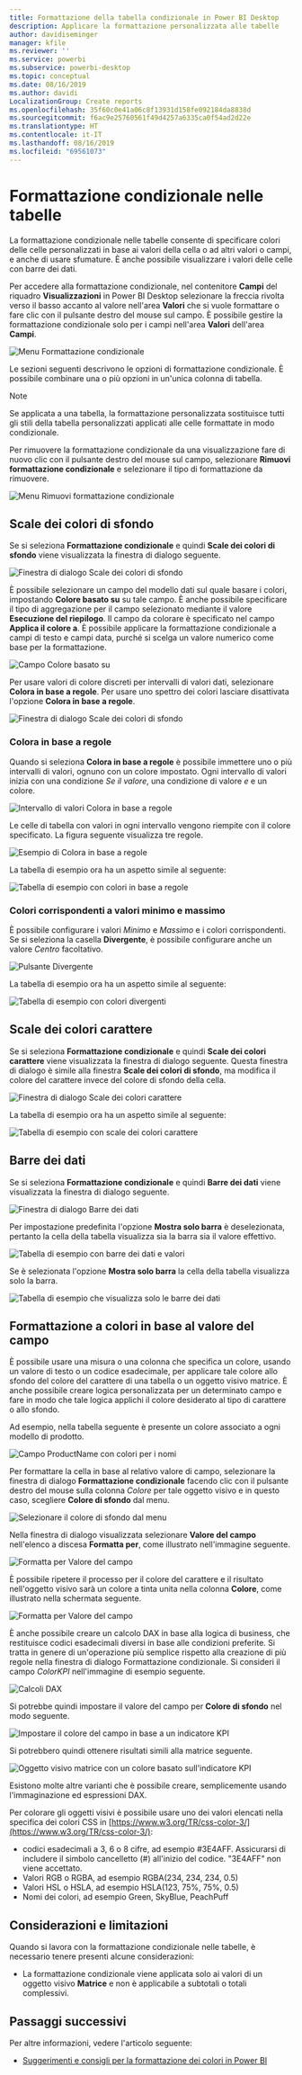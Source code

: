 ```yaml
---
title: Formattazione della tabella condizionale in Power BI Desktop
description: Applicare la formattazione personalizzata alle tabelle
author: davidiseminger
manager: kfile
ms.reviewer: ''
ms.service: powerbi
ms.subservice: powerbi-desktop
ms.topic: conceptual
ms.date: 08/16/2019
ms.author: davidi
LocalizationGroup: Create reports
ms.openlocfilehash: 35f60c0e41a06c8f13931d158fe092184da8838d
ms.sourcegitcommit: f6ac9e25760561f49d4257a6335ca0f54ad2d22e
ms.translationtype: HT
ms.contentlocale: it-IT
ms.lasthandoff: 08/16/2019
ms.locfileid: "69561073"
---
```

# <a name="conditional-formatting-in-tables"></a>Formattazione condizionale nelle tabelle 
La formattazione condizionale nelle tabelle consente di specificare colori delle celle personalizzati in base ai valori della cella o ad altri valori o campi, e anche di usare sfumature. È anche possibile visualizzare i valori delle celle con barre dei dati. 

Per accedere alla formattazione condizionale, nel contenitore **Campi** del riquadro **Visualizzazioni** in Power BI Desktop selezionare la freccia rivolta verso il basso accanto al valore nell'area **Valori** che si vuole formattare o fare clic con il pulsante destro del mouse sul campo. È possibile gestire la formattazione condizionale solo per i campi nell'area **Valori** dell'area **Campi**.

![Menu Formattazione condizionale](media/desktop-conditional-table-formatting/table-formatting-0-popup-menu.png)

Le sezioni seguenti descrivono le opzioni di formattazione condizionale. È possibile combinare una o più opzioni in un'unica colonna di tabella.

> [!NOTE]
> Se applicata a una tabella, la formattazione personalizzata sostituisce tutti gli stili della tabella personalizzati applicati alle celle formattate in modo condizionale.

Per rimuovere la formattazione condizionale da una visualizzazione fare di nuovo clic con il pulsante destro del mouse sul campo, selezionare **Rimuovi formattazione condizionale** e selezionare il tipo di formattazione da rimuovere.

![Menu Rimuovi formattazione condizionale](media/desktop-conditional-table-formatting/table-formatting-1-remove.png)

## <a name="background-color-scales"></a>Scale dei colori di sfondo

Se si seleziona **Formattazione condizionale** e quindi **Scale dei colori di sfondo** viene visualizzata la finestra di dialogo seguente.

![Finestra di dialogo Scale dei colori di sfondo](media/desktop-conditional-table-formatting/table-formatting-1-default-dialog.png)

È possibile selezionare un campo del modello dati sul quale basare i colori, impostando **Colore basato su** su tale campo. È anche possibile specificare il tipo di aggregazione per il campo selezionato mediante il valore **Esecuzione del riepilogo**. Il campo da colorare è specificato nel campo **Applica il colore a**. È possibile applicare la formattazione condizionale a campi di testo e campi data, purché si scelga un valore numerico come base per la formattazione.

![Campo Colore basato su](media/desktop-conditional-table-formatting/table-formatting-1-apply-color-to.png)

Per usare valori di colore discreti per intervalli di valori dati, selezionare **Colora in base a regole**. Per usare uno spettro dei colori lasciare disattivata l'opzione **Colora in base a regole**. 

![Finestra di dialogo Scale dei colori di sfondo](media/desktop-conditional-table-formatting/table-formatting-1-color-by-rules-dialog.png)

### <a name="color-by-rules"></a>Colora in base a regole

Quando si seleziona **Colora in base a regole** è possibile immettere uno o più intervalli di valori, ognuno con un colore impostato.  Ogni intervallo di valori inizia con una condizione *Se il valore*, una condizione di valore *e* e un colore.

![Intervallo di valori Colora in base a regole](media/desktop-conditional-table-formatting/table-formatting-1-color-by-rules-if-value.png)

Le celle di tabella con valori in ogni intervallo vengono riempite con il colore specificato. La figura seguente visualizza tre regole.

![Esempio di Colora in base a regole](media/desktop-conditional-table-formatting/table-formatting-1-color-by-rules.png)

La tabella di esempio ora ha un aspetto simile al seguente:

![Tabella di esempio con colori in base a regole](media/desktop-conditional-table-formatting/table-formatting-1-color-by-rules-table.png)


### <a name="color-minimum-to-maximum"></a>Colori corrispondenti a valori minimo e massimo

È possibile configurare i valori *Minimo* e *Massimo* e i colori corrispondenti. Se si seleziona la casella **Divergente**, è possibile configurare anche un valore *Centro* facoltativo.

![Pulsante Divergente](media/desktop-conditional-table-formatting/table-formatting-1-diverging.png)

La tabella di esempio ora ha un aspetto simile al seguente:

![Tabella di esempio con colori divergenti](media/desktop-conditional-table-formatting/table-formatting-1-diverging-table.png)

## <a name="font-color-scales"></a>Scale dei colori carattere

Se si seleziona **Formattazione condizionale** e quindi **Scale dei colori carattere** viene visualizzata la finestra di dialogo seguente. Questa finestra di dialogo è simile alla finestra **Scale dei colori di sfondo**, ma modifica il colore del carattere invece del colore di sfondo della cella.

![Finestra di dialogo Scale dei colori carattere](media/desktop-conditional-table-formatting/table-formatting-2-diverging.png)

La tabella di esempio ora ha un aspetto simile al seguente:

![Tabella di esempio con scale dei colori carattere](media/desktop-conditional-table-formatting/table-formatting-2-table.png)

## <a name="data-bars"></a>Barre dei dati

Se si seleziona **Formattazione condizionale** e quindi **Barre dei dati** viene visualizzata la finestra di dialogo seguente. 

![Finestra di dialogo Barre dei dati](media/desktop-conditional-table-formatting/table-formatting-3-default.png)

Per impostazione predefinita l'opzione **Mostra solo barra** è deselezionata, pertanto la cella della tabella visualizza sia la barra sia il valore effettivo.

![Tabella di esempio con barre dei dati e valori](media/desktop-conditional-table-formatting/table-formatting-3-default-table.png)

Se è selezionata l'opzione **Mostra solo barra** la cella della tabella visualizza solo la barra.

![Tabella di esempio che visualizza solo le barre dei dati](media/desktop-conditional-table-formatting/table-formatting-3-default-table-bars.png)

## <a name="color-formatting-by-field-value"></a>Formattazione a colori in base al valore del campo

È possibile usare una misura o una colonna che specifica un colore, usando un valore di testo o un codice esadecimale, per applicare tale colore allo sfondo del colore del carattere di una tabella o un oggetto visivo matrice. È anche possibile creare logica personalizzata per un determinato campo e fare in modo che tale logica applichi il colore desiderato al tipo di carattere o allo sfondo.

Ad esempio, nella tabella seguente è presente un colore associato a ogni modello di prodotto. 

![Campo ProductName con colori per i nomi](media/desktop-conditional-table-formatting/conditional-table-formatting_01.png)

Per formattare la cella in base al relativo valore di campo, selezionare la finestra di dialogo **Formattazione condizionale** facendo clic con il pulsante destro del mouse sulla colonna *Colore* per tale oggetto visivo e in questo caso, scegliere **Colore di sfondo**  dal menu. 

![Selezionare il colore di sfondo dal menu](media/desktop-conditional-table-formatting/conditional-table-formatting_02.png)

Nella finestra di dialogo visualizzata selezionare **Valore del campo** nell'elenco a discesa **Formatta per**, come illustrato nell'immagine seguente.

![Formatta per Valore del campo](media/desktop-conditional-table-formatting/conditional-table-formatting_03.png)

È possibile ripetere il processo per il colore del carattere e il risultato nell'oggetto visivo sarà un colore a tinta unita nella colonna **Colore**, come illustrato nella schermata seguente.

![Formatta per Valore del campo](media/desktop-conditional-table-formatting/conditional-table-formatting_04.png)

È anche possibile creare un calcolo DAX in base alla logica di business, che restituisce codici esadecimali diversi in base alle condizioni preferite. Si tratta in genere di un'operazione più semplice rispetto alla creazione di più regole nella finestra di dialogo Formattazione condizionale. Si consideri il campo *ColorKPI* nell'immagine di esempio seguente.

![Calcoli DAX](media/desktop-conditional-table-formatting/conditional-table-formatting_05.png)

Si potrebbe quindi impostare il valore del campo per **Colore di sfondo** nel modo seguente.

![Impostare il colore del campo in base a un indicatore KPI](media/desktop-conditional-table-formatting/conditional-table-formatting_06.png)

Si potrebbero quindi ottenere risultati simili alla matrice seguente.

![Oggetto visivo matrice con un colore basato sull'indicatore KPI](media/desktop-conditional-table-formatting/conditional-table-formatting_07.png)

Esistono molte altre varianti che è possibile creare, semplicemente usando l'immaginazione ed espressioni DAX.

Per colorare gli oggetti visivi è possibile usare uno dei valori elencati nella specifica dei colori CSS in [https://www.w3.org/TR/css-color-3/](https://www.w3.org/TR/css-color-3/):
* codici esadecimali a 3, 6 o 8 cifre, ad esempio #3E4AFF. Assicurarsi di includere il simbolo cancelletto (#) all'inizio del codice. "3E4AFF" non viene accettato. 
* Valori RGB o RGBA, ad esempio RGBA(234, 234, 234, 0.5)
* Valori HSL o HSLA, ad esempio HSLA(123, 75%, 75%, 0.5)
* Nomi dei colori, ad esempio Green, SkyBlue, PeachPuff 

## <a name="considerations-and-limitations"></a>Considerazioni e limitazioni
Quando si lavora con la formattazione condizionale nelle tabelle, è necessario tenere presenti alcune considerazioni:

* La formattazione condizionale viene applicata solo ai valori di un oggetto visivo **Matrice** e non è applicabile a subtotali o totali complessivi. 


## <a name="next-steps"></a>Passaggi successivi
Per altre informazioni, vedere l'articolo seguente:  

* [Suggerimenti e consigli per la formattazione dei colori in Power BI](visuals/service-tips-and-tricks-for-color-formatting.md)  


